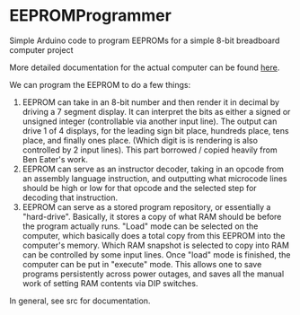 # EEPROMProgrammer
Simple Arduino code to program EEPROMs for a simple 8-bit breadboard computer project

More detailed documentation for the actual computer can be found [here](https://docs.google.com/document/d/15yL4C0ukLrMd32EVRmozn8x13IjeZRVXZLeEXENS4ys/edit?usp=sharing).

We can program the EEPROM to do a few things:

1. EEPROM can take in an 8-bit number and then render it in decimal by driving a 7 segment display. It can interpret the bits as either a signed or unsigned integer (controllable via another input line). The output can drive 1 of 4 displays, for the leading sign bit place, hundreds place, tens place, and finally ones place. (Which digit is is rendering is also controlled by 2 input lines). This part borrowed / copied heavily from Ben Eater's work.
2. EEPROM can serve as an instructor decoder, taking in an opcode from an assembly language instruction, and outputting what microcode lines should be high or low for that opcode and the selected step for decoding that instruction.
3. EEPROM can serve as a stored program repository, or essentially a "hard-drive". Basically, it stores a copy of what RAM should be before the program actually runs. "Load" mode can be selected on the computer, which basically does a total copy from this EEPROM into the computer's memory. Which RAM snapshot is selected to copy into RAM can be controlled by some input lines. Once "load" mode is finished, the computer can be put in "execute" mode. This allows one to save programs persistently across power outages, and saves all the manual work of setting RAM contents via DIP switches.

In general, see src for documentation.
